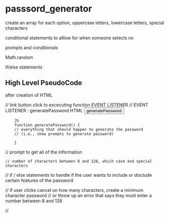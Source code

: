 # passsord_generator

create an array for each option, uppercase letters, lowercase letters, special characters

conditional statements to alllow for when someone selects no

prompts and conditionals

Math.random

if/else statements

## High Level PseudoCode

after creation of HTML

// link button click to excecuting function EVENT LISTENER 
    //  EVENT LISTENER : generatePassword
        HTML
        <button onclick = "generatePassword">
            generatePassword
        </button>
        
        JS
        function generatePassword() {
        // everything that should happen to generate the password
        // (i.e., show prompts to generate password)
        
        }
        
    
// prompt to get all of the information

    // number of characters between 8 and 128, which case and special characters

// if / else statements to handle if the user wants to include or disclude certain features of the password

// if user clicks cancel on how many characters, create a minimum character password
    // or throw up an error that says they must enter a number between 8 and 128 

// 

